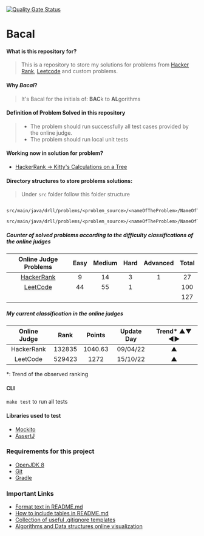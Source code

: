 [![Quality Gate Status](https://sonarcloud.io/api/project_badges/measure?project=darielrll/bacal&metric=alert_status)](https://sonarcloud.io/summary/new_code?id=darielrll/bacal)
# Bacal


#### What is this repository for?
> This is a repository to store my solutions for problems 
from [Hacker Rank](https://www.hackerrank.com/dashboard), 
> [Leetcode](https://leetcode.com/) and custom problems. 

#### Why _Bacal_?
> It's Bacal for the initials of: **BAC**k to **AL**gorithms

#### Definition of Problem Solved in this repository
> - The problem should run successfully all test cases provided by the online judge.
> - The problem should run local unit tests

#### Working now in solution for problem?
* [HackerRank -> Kitty's Calculations on a Tree](https://www.hackerrank.com/challenges/kittys-calculations-on-a-tree/problem)

#### Directory structures to store problems solutions:
> Under `src` folder follow this folder structure
```
    src/main/java/drll/problems/<problem_source>/<nameOfTheProblem>/NameOfTheProblem.java
    src/main/java/drll/problems/<problem_source>/<nameOfTheProblem>/NameOfTheProblem.md
```
          
##### Counter of solved problems according to the difficulty classifications of the online judges

|                          Online Judge Problems                          | Easy | Medium | Hard | Advanced | Total |
|:-----------------------------------------------------------------------:|:----:|:------:|:----:|:--------:|:-----:|
| [HackerRank](/src/main/java/drll/problems/hackerRank/SolvedProblems.md) |  9   |   14   |  3   |    1     |  27   |
|   [LeetCode](/src/main/java/drll/problems/leetcode/SolvedProblems.md)   |  44  |   55   |  1   |          |  100  |
|                                                                         |      |        |      |          |  127  |

##### My current classification in the online judges

| Online Judge |  Rank  | Points  | Update Day | Trend* ▲▼  ◄► |
|:------------:|:------:|:-------:|:----------:|:-------------:|
|  HackerRank  | 132835 | 1040.63 |  09/04/22  |       ▲       |
|   LeetCode   | 529423 |  1272   |  15/10/22  |       ▲       |
*: Trend of the observed ranking

#### CLI
`make test` to run all tests

#### Libraries used to test
* [Mockito](http://site.mockito.org/)
* [AssertJ](http://joel-costigliola.github.io/assertj/index.html)

### Requirements for this project
* [OpenJDK 8](http://openjdk.java.net/install/)
* [Git](https://git-scm.com/)
* [Gradle](https://gradle.org/)

### Important Links
* [Format text in README.md](https://help.github.com/articles/basic-writing-and-formatting-syntax/)
* [How to include tables in README.md](https://help.github.com/articles/organizing-information-with-tables/)
* [Collection of useful .gitignore templates](https://github.com/github/gitignore)
* [Algorithms and Data structures online visualization](https://www.cs.usfca.edu/~galles/visualization/Algorithms.html)
